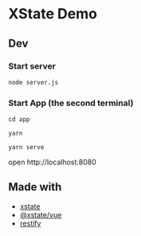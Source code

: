 # XState Demo

## Dev
### Start server
```sh
node server.js
```

### Start App (the second terminal)
```
cd app

yarn

yarn serve
```

open http://localhost:8080


## Made with

* [xstate](https://github.com/davidkpiano/xstate)
* [@xstate/vue](https://github.com/davidkpiano/xstate/tree/master/packages/xstate-vue)
* [restify](http://restify.com/)